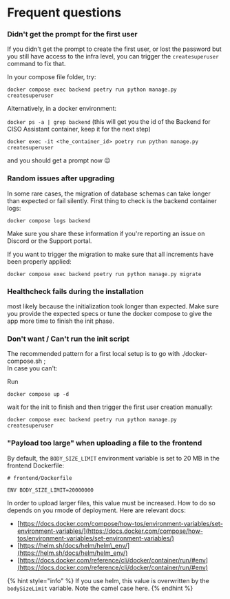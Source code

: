 # Frequent questions



### Didn't get the prompt for the first user

If you didn't get the prompt to create the first user, or lost the password but you still have access to the infra level, you can trigger the `createsuperuser` command to fix that.

In your compose file folder, try:

`docker compose exec backend poetry run python manage.py createsuperuser`

Alternatively, in a docker environment:

`docker ps -a | grep backend` (this will get you the id of the Backend for CISO Assistant container, keep it for the next step)

`docker exec -it <the_container_id> poetry run python manage.py createsuperuser`

and you should get a prompt now 😉

### Random issues after upgrading&#x20;

In some rare cases, the migration of database schemas can take longer than expected or fail silently. First thing to check is the backend container logs:

```
docker compose logs backend
```

Make sure you share these information if you're reporting an issue on Discord or the Support portal.

If you want to trigger the migration to make sure that all increments have been properly applied:

```
docker compose exec backend poetry run python manage.py migrate
```

### Healthcheck fails during the installation

most likely because the initialization took longer than expected. Make sure you provide the expected specs or tune the docker compose to give the app more time to finish the init phase.

### Don't want / Can't run the init script

The recommended pattern for a first local setup is to go with ./docker-compose.sh ;\
In case you can't:

Run

```
docker compose up -d
```

wait for the init to finish and then trigger the first user creation manually:

```
docker compose exec backend poetry run python manage.py createsuperuser
```

### "Payload too large" when uploading a file to the frontend

By default, the `BODY_SIZE_LIMIT` environment variable is set to 20 MB in the frontend Dockerfile:

```docker
# frontend/Dockerfile

ENV BODY_SIZE_LIMIT=20000000 
```

In order to upload larger files, this value must be increased. How to do so depends on you rmode of deployment. Here are relevant docs:

* [https://docs.docker.com/compose/how-tos/environment-variables/set-environment-variables/](https://docs.docker.com/compose/how-tos/environment-variables/set-environment-variables/)
* [https://helm.sh/docs/helm/helm\_env/](https://helm.sh/docs/helm/helm_env/)
* [https://docs.docker.com/reference/cli/docker/container/run/#env](https://docs.docker.com/reference/cli/docker/container/run/#env)

{% hint style="info" %}
If you use helm, this value is overwritten by the `bodySizeLimit`  variable. Note the camel case here.
{% endhint %}



